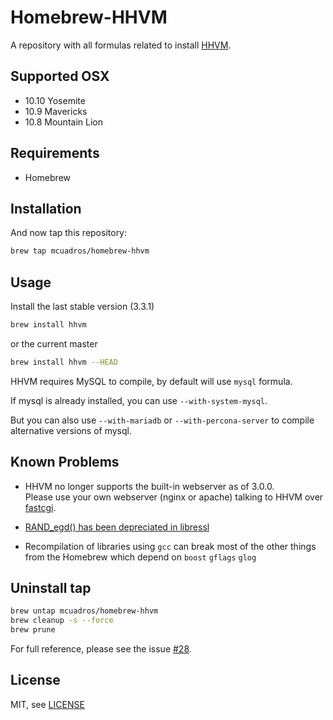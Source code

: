 # Homebrew-HHVM

A repository with all formulas related to install [HHVM](https://github.com/facebook/hhvm).

Supported OSX
------------
* 10.10 Yosemite
* 10.9 Mavericks
* 10.8 Mountain Lion

Requirements
------------

* Homebrew

Installation
------------

And now tap this repository:

```sh
brew tap mcuadros/homebrew-hhvm
```

Usage
-----

Install the last stable version (3.3.1)

```sh
brew install hhvm
```

or the current master

```sh
brew install hhvm --HEAD
```

HHVM requires MySQL to compile, by default will use `mysql` formula.

If mysql is already installed, you can use `--with-system-mysql`.

But you can also use `--with-mariadb` or `--with-percona-server` to compile alternative versions of mysql.

Known Problems
-----

* HHVM no longer supports the built-in webserver as of 3.0.0.  
  Please use your own webserver (nginx or apache) talking to HHVM over [fastcgi](https://github.com/facebook/hhvm/wiki/FastCGI).

* [RAND_egd() has been depreciated in libressl](https://github.com/facebook/hhvm/issues/4118)

* Recompilation of libraries using `gcc` can break most of the other things from the Homebrew which depend on `boost` `gflags` `glog`

Uninstall tap
------------

```sh
brew untap mcuadros/homebrew-hhvm
brew cleanup -s --force
brew prune
```

For full reference, please see the issue [#28](https://github.com/mcuadros/homebrew-hhvm/issues/28).

License
-------

MIT, see [LICENSE](LICENSE)
